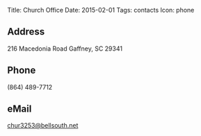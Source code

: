 Title: Church Office
Date: 2015-02-01
Tags: contacts
Icon: phone

## Address

216 Macedonia Road
Gaffney, SC 29341

## Phone 

(864) 489-7712

## eMail 

chur3253@bellsouth.net
